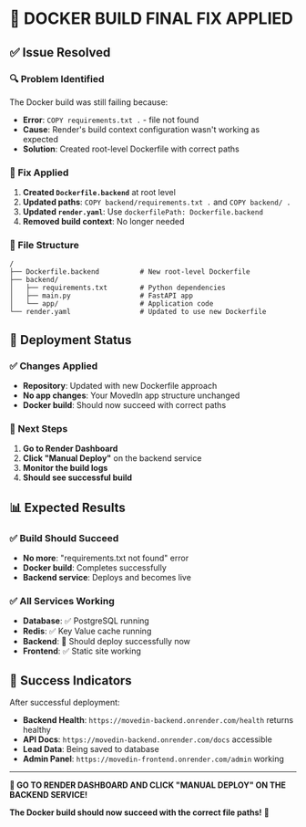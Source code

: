 # 🔧 **DOCKER BUILD FINAL FIX APPLIED**

## ✅ **Issue Resolved**

### **🔍 Problem Identified**
The Docker build was still failing because:
- **Error**: `COPY requirements.txt .` - file not found
- **Cause**: Render's build context configuration wasn't working as expected
- **Solution**: Created root-level Dockerfile with correct paths

### **🔧 Fix Applied**
1. **Created `Dockerfile.backend`** at root level
2. **Updated paths**: `COPY backend/requirements.txt .` and `COPY backend/ .`
3. **Updated `render.yaml`**: Use `dockerfilePath: Dockerfile.backend`
4. **Removed build context**: No longer needed

### **📁 File Structure**
```
/
├── Dockerfile.backend          # New root-level Dockerfile
├── backend/
│   ├── requirements.txt        # Python dependencies
│   ├── main.py                 # FastAPI app
│   └── app/                    # Application code
└── render.yaml                 # Updated to use new Dockerfile
```

## 🚀 **Deployment Status**

### **✅ Changes Applied**
- **Repository**: Updated with new Dockerfile approach
- **No app changes**: Your MovedIn app structure unchanged
- **Docker build**: Should now succeed with correct paths

### **🔄 Next Steps**
1. **Go to Render Dashboard**
2. **Click "Manual Deploy"** on the backend service
3. **Monitor the build logs**
4. **Should see successful build**

## 📊 **Expected Results**

### **✅ Build Should Succeed**
- **No more**: "requirements.txt not found" error
- **Docker build**: Completes successfully
- **Backend service**: Deploys and becomes live

### **✅ All Services Working**
- **Database**: ✅ PostgreSQL running
- **Redis**: ✅ Key Value cache running
- **Backend**: 🔄 Should deploy successfully now
- **Frontend**: ✅ Static site working

## 🎯 **Success Indicators**

After successful deployment:
- **Backend Health**: `https://movedin-backend.onrender.com/health` returns healthy
- **API Docs**: `https://movedin-backend.onrender.com/docs` accessible
- **Lead Data**: Being saved to database
- **Admin Panel**: `https://movedin-frontend.onrender.com/admin` working

---

**🎯 GO TO RENDER DASHBOARD AND CLICK "MANUAL DEPLOY" ON THE BACKEND SERVICE!**

**The Docker build should now succeed with the correct file paths!** 🚀 